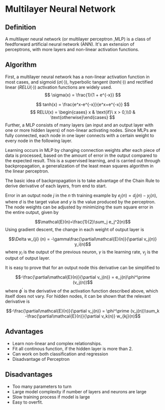 # Multilayer Neural Network
## Definition
A multilayer neural network (or multilayer perceptron ,MLP) is a class of feedforward artificial neural network (ANN). 
It's an extension of perceptrons, with more layers and non-linear activation functions.
## Algorithm 
First, a multilayer neural network has a non-linear activation function in most cases, and sigmoid ($\sigma(\cdot)$), hyperbolic tangent ($tanh(\cdot)$) and rectified linear ($RELU(\cdot)$) activation functions are widely used. $$ \sigma(x) = \frac{1}{1 + e^{-x}} $$

$$ tanh(x) = \frac{e^x-e^{-x}}{e^x+e^{-x}} $$$$ RELU(x) = \begin{cases} x & \text{if}\ x > 0,\\0 & \text{otherwise}\end{cases} $$
Further, a MLP consists of many layers (an input and an output layer with one or more hidden layers) of non-linear activating nodes. Since MLPs are fully connected, each node in one layer connects with a certain weight to every node in the following layer.

Learning occurs in MLP by changing connection weights after each piece of data is processed, based on the amount of error in the output compared to the expected result. This is a supervised learning, and is carried out through backpropagation, a generalization of the least mean squares algorithm in the linear perceptron.

The basic idea of backpropagation is to take advantage of the Chain Rule to derive derivative of each layers, from end to start.

Error in an output node $j$ in the $n$ th training example by $e_j(n)=d_j(n)-y_j(n)$, where $d$ is the target value and $y$ is the value produced by the perceptron. The node weights can be adjusted by minimizing the sum square error in the entire output, given by

$$\mathcal{E}(n)=\frac{1}{2}\sum_j e_j^2(n)$$
Using gradient descent, the change in each weight of output layer is

$$\Delta w_{ji} (n) = -\gamma\frac{\partial\mathcal{E}(n)}{\partial v_j(n)} y_i(n)$$
where $y_i$ is the output of the previous neuron, $\gamma$ is the learning rate, $v_j$ is the output of output layer.

It is easy to prove that for an output node this derivative can be simplified to

$$-\frac{\partial\mathcal{E}(n)}{\partial v_j(n)} = e_j(n)\phi^\prime (v_j(n))$$
where $\phi^\prime$ is the derivative of the activation function described above, which itself does not vary. For hidden nodes, it can be shown that the relevant derivative is

$$-\frac{\partial\mathcal{E}(n)}{\partial v_j(n)} = \phi^\prime (v_j(n))\sum_k -\frac{\partial\mathcal{E}(n)}{\partial v_k(n)} w_{kj}(n)$$

## Advantages

* Learn non-linear and complex relationships.
* Fit all continous function, if the hidden layer is more than 2.
* Can work on both classification and regression
* Disadvantage of Perceptron
## Disadvantages
* Too many parameters to turn
* Large model complexity if number of layers and neurons are large
* Slow training process if model is large
* Easy to overfit.
